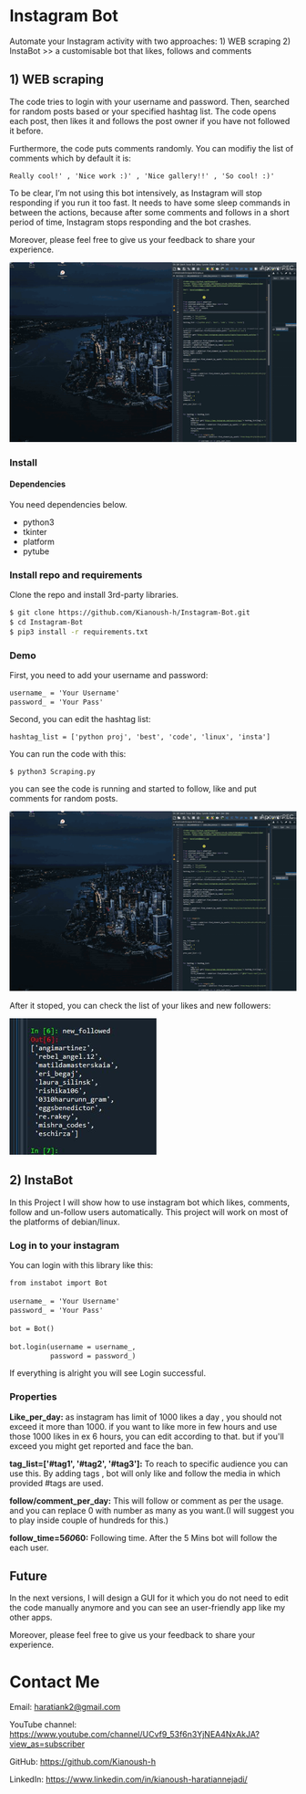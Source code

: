 # Instagram Bot
 Automate your Instagram activity with two approaches:
	1) WEB scraping 
	2) InstaBot >> a customisable bot that likes, follows and comments

	


## 1) WEB scraping

The code tries to login with your username and password. Then, searched for random posts based or your specified hashtag list. The code opens each post, then likes it and follows the post owner if you have not followed it before.

Furthermore, the code puts comments randomly. You can modifiy the list of comments which by default it is:

```
Really cool!' , 'Nice work :)' , 'Nice gallery!!' , 'So cool! :)'

```


To be clear, I’m not using this bot intensively, as Instagram will stop responding if you run it too fast. It needs to have some sleep commands in between the actions, because after some comments and follows in a short period of time, Instagram stops responding and the bot crashes.




Moreover, please feel free to give us your feedback to share your experience.



![Instagram](./etc/scrap-sample.gif)




### Install

#### Dependencies

You need dependencies below.

- python3
- tkinter
- platform
- pytube


### Install repo and requirements

Clone the repo and install 3rd-party libraries.

```bash
$ git clone https://github.com/Kianoush-h/Instagram-Bot.git
$ cd Instagram-Bot
$ pip3 install -r requirements.txt
```




### Demo

First, you need to add your username and password:

```
username_ = 'Your Username'
password_ = 'Your Pass'
```

Second, you can edit the hashtag list:

``` 
hashtag_list = ['python proj', 'best', 'code', 'linux', 'insta']

```

You can run the code with this:

```
$ python3 Scraping.py
```

you can see the code is running and started to follow, like and put comments for random posts. 

![Instagram](./etc/scrap-sample.gif)



After it stoped, you can check the list of your likes and new followers:

![Instagram](./etc/scrap_follower_1.JPG)





## 2) InstaBot

In this Project I will show how to use instagram bot which likes, comments, follow and un-follow users automatically. This project will work on most of the platforms of debian/linux. 



### Log in to your instagram

You can login with this library like this:

```
from instabot import Bot

username_ = 'Your Username'
password_ = 'Your Pass'

bot = Bot()

bot.login(username = username_,
          password = password_)
```



If everything is alright you will see Login successful. 



### Properties

**Like_per_day:** as instagram has limit of 1000 likes a day , you should not exceed it more than 1000. if you want to like more in few hours and use those 1000 likes in ex 6 hours, you can edit according to that. but if you'll exceed you might get reported and face the ban.

**tag_list=['#tag1', '#tag2', '#tag3']:** To reach to specific audience you can use this. By adding tags , bot will only like and follow the media in which provided #tags are used.

**follow/comment_per_day:** This will follow or comment as per the usage. and you can replace 0 with number as many as you want.(I will suggest you to play inside couple of hundreds for this.)

**follow_time=5*60*60:**  Following time. After the 5 Mins bot will follow the each user.



## Future

In the next versions, I will design a GUI for it which you do not need to edit the code manually anymore and you can see an user-friendly app like my other apps.


Moreover, please feel free to give us your feedback to share your experience.


# Contact Me

Email: haratiank2@gmail.com

YouTube channel: https://www.youtube.com/channel/UCvf9_53f6n3YjNEA4NxAkJA?view_as=subscriber

GitHub: https://github.com/Kianoush-h

LinkedIn: https://www.linkedin.com/in/kianoush-haratiannejadi/

